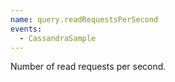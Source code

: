 ```yaml
---
name: query.readRequestsPerSecond
events:
  - CassandraSample
---
```


Number of read requests per second.